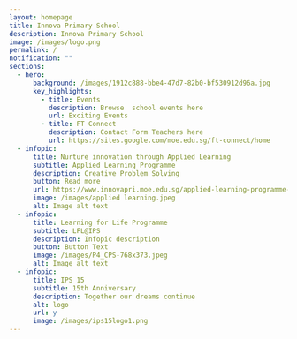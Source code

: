 ```yaml
---
layout: homepage
title: Innova Primary School
description: Innova Primary School
image: /images/logo.png
permalink: /
notification: ""
sections:
  - hero:
      background: /images/1912c888-bbe4-47d7-82b0-bf530912d96a.jpg
      key_highlights:
        - title: Events
          description: Browse  school events here
          url: Exciting Events
        - title: FT Connect
          description: Contact Form Teachers here
          url: https://sites.google.com/moe.edu.sg/ft-connect/home
  - infopic:
      title: Nurture innovation through Applied Learning
      subtitle: Applied Learning Programme
      description: Creative Problem Solving
      button: Read more
      url: https://www.innovapri.moe.edu.sg/applied-learning-programme-alp/
      image: /images/applied learning.jpeg
      alt: Image alt text
  - infopic:
      title: Learning for Life Programme
      subtitle: LFL@IPS
      description: Infopic description
      button: Button Text
      image: /images/P4_CPS-768x373.jpeg
      alt: Image alt text
  - infopic:
      title: IPS 15
      subtitle: 15th Anniversary
      description: Together our dreams continue
      alt: logo
      url: y
      image: /images/ips15logo1.png
---
```

